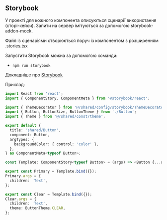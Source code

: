 ## Storybook

У проекті для кожного компонента описуються сценарії використання (сторі-кейси). Запити на сервер імітуються за допомогою storybook-addon-mock.

Файл із сценаріями створюється поруч із компонентом з розширенням .stories.tsx

Запустити Storybook можна за допомогою команди:

- `npm run storybook`

Докладніше про [Storybook](https://storybook.js.org/)

Приклад:

```typescript jsx
import React from 'react';
import { ComponentStory, ComponentMeta } from '@storybook/react';

import { ThemeDecorator } from '@/shared/config/storybook/ThemeDecorator/ThemeDecorator';
import { Button, ButtonSize, ButtonTheme } from './Button';
import { Theme } from '@/shared/const/theme';

export default {
  title: 'shared/Button',
  component: Button,
  argTypes: {
    backgroundColor: { control: 'color' },
  },
} as ComponentMeta<typeof Button>;

const Template: ComponentStory<typeof Button> = (args) => <Button {...args} />;

export const Primary = Template.bind({});
Primary.args = {
  children: 'Text',
};

export const Clear = Template.bind({});
Clear.args = {
  children: 'Text',
  theme: ButtonTheme.CLEAR,
};
```
